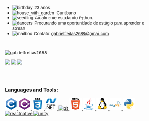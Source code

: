 <ul dir="auto">
	<li><span style="font-family:verdana,geneva,sans-serif"><span style="font-size:14px"><img alt="birthday" height="20" src="https://github.githubassets.com/images/icons/emoji/unicode/1f382.png" width="20" />&nbsp; 23 anos</span></span></li>
	<li><span style="font-family:verdana,geneva,sans-serif"><span style="font-size:14px"><img alt="house_with_garden" height="20" src="https://github.githubassets.com/images/icons/emoji/unicode/1f3e1.png" width="20" />&nbsp; Curitibano</span></span></li>
	<li><span style="font-family:verdana,geneva,sans-serif"><span style="font-size:14px"><img alt="seedling" height="20" src="https://github.githubassets.com/images/icons/emoji/unicode/1f331.png" width="20" />&nbsp; Atualmente estudando Python.</span></span></li>
	<li><span style="font-family:verdana,geneva,sans-serif"><span style="font-size:14px"><img alt="dancers" height="20" src="https://github.githubassets.com/images/icons/emoji/unicode/1f46f.png" width="20" />&nbsp; Procurando uma oportunidade de est&aacute;gio para aprender e somar!</span></span></li>
	<li><span style="font-family:verdana,geneva,sans-serif"><span style="font-size:14px"><img alt="mailbox" height="20" src="https://github.githubassets.com/images/icons/emoji/unicode/1f4eb.png" width="20" />&nbsp; Contato:&nbsp;<a href="mailto:gabrielfreitas2688@gmail.com">gabrielfreitas2688@gmail.com</a></span></span></li>
</ul>


<br>



<p><img align="center" src="https://github-readme-stats.vercel.app/api/top-langs?username=gabrielfreitas2688&show_icons=true&locale=en&layout=compact" alt="gabrielfreitas2688" /></p>

<div> 
 
  <a href = "mailto:gabrielfreitas2688@gmail.com"><img src="https://img.shields.io/badge/-Gmail-%23333?style=for-the-badge&logo=gmail&logoColor=white" target="_blank"></a>
  <a href="https://www.linkedin.com/in/gabriel-freitas-660004193/" target="_blank"><img src="https://img.shields.io/badge/-LinkedIn-%230077B5?style=for-the-badge&logo=linkedin&logoColor=white" target="_blank"></a> 
  <a href="https://www.instagram.com/crroww" target="_blank"><img src="https://img.shields.io/badge/-Instagram-%23E4405F?style=for-the-badge&logo=instagram&logoColor=white" target="_blank"></a>
  
</div>

<br>
<br>

<h3 align="left">Languages and Tools:</h3>
<p align="left"> <a href="https://www.cprogramming.com/" target="_blank" rel="noreferrer"> <img src="https://raw.githubusercontent.com/devicons/devicon/master/icons/c/c-original.svg" alt="c" width="40" height="40"/> </a> <a href="https://www.w3schools.com/cs/" target="_blank" rel="noreferrer"> <img src="https://raw.githubusercontent.com/devicons/devicon/master/icons/csharp/csharp-original.svg" alt="csharp" width="40" height="40"/> </a> <a href="https://www.w3schools.com/css/" target="_blank" rel="noreferrer"> <img src="https://raw.githubusercontent.com/devicons/devicon/master/icons/css3/css3-original-wordmark.svg" alt="css3" width="40" height="40"/> </a> <a href="https://dotnet.microsoft.com/" target="_blank" rel="noreferrer"> <img src="https://raw.githubusercontent.com/devicons/devicon/master/icons/dot-net/dot-net-original-wordmark.svg" alt="dotnet" width="40" height="40"/> </a> <a href="https://git-scm.com/" target="_blank" rel="noreferrer"> <img src="https://www.vectorlogo.zone/logos/git-scm/git-scm-icon.svg" alt="git" width="40" height="40"/> </a> <a href="https://www.w3.org/html/" target="_blank" rel="noreferrer"> <img src="https://raw.githubusercontent.com/devicons/devicon/master/icons/html5/html5-original-wordmark.svg" alt="html5" width="40" height="40"/> </a> <a href="https://www.java.com" target="_blank" rel="noreferrer"> <img src="https://raw.githubusercontent.com/devicons/devicon/master/icons/java/java-original.svg" alt="java" width="40" height="40"/> </a> <a href="https://www.linux.org/" target="_blank" rel="noreferrer"> <img src="https://raw.githubusercontent.com/devicons/devicon/master/icons/linux/linux-original.svg" alt="linux" width="40" height="40"/> </a> <a href="https://www.mysql.com/" target="_blank" rel="noreferrer"> <img src="https://raw.githubusercontent.com/devicons/devicon/master/icons/mysql/mysql-original-wordmark.svg" alt="mysql" width="40" height="40"/> </a> <a href="https://www.python.org" target="_blank" rel="noreferrer"> <img src="https://raw.githubusercontent.com/devicons/devicon/master/icons/python/python-original.svg" alt="python" width="40" height="40"/> </a> <a href="https://reactnative.dev/" target="_blank" rel="noreferrer"> <img src="https://reactnative.dev/img/header_logo.svg" alt="reactnative" width="40" height="40"/> </a> <a href="https://unity.com/" target="_blank" rel="noreferrer"> <img src="https://www.vectorlogo.zone/logos/unity3d/unity3d-icon.svg" alt="unity" width="40" height="40"/> </a> </p>

